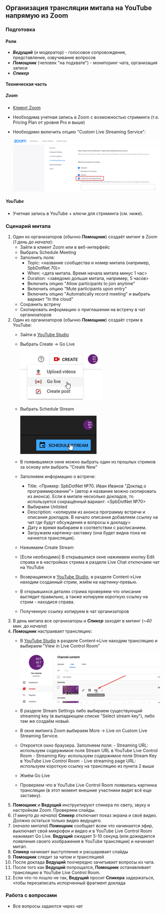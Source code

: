 
## Организация трансляции митапа на YouTube напрямую из Zoom

### Подготовка

#### Роли
- ***Ведущий*** (и модератор) - голосовое сопровождение, представление, озвучивание вопросов
- ***Помощник*** (человек "на подхвате") - мониторинг чата, организация записи
- ***Спикер***

#### Техническая часть

##### Zoom

- [Клиент Zoom](https://zoom.us/)
- Необходима учетная запись в Zoom с возможностью стриминга (т.е. Pricing Plan от уровня Pro и выше)
- Необходимо включить опцию "Custom Live Streaming Service":
  
  ![Опция Custom Live Streaming Service](YouTube%20Streaming%20images/ZoomCustomLiveStreamingService.png)

##### YouTube
  
- Учетная запись в YouTube + ключи для стриминга (см. ниже).

### Сценарий митапа
1. Один из организаторов (обычно ***Помощник***) создаёт митинг в Zoom (*1 день до начала*):
    - Зайти в клиент Zoom или в веб-интерфейс
    - Выбрать Schedule Meeting
    - Заполнить поля:
         - Topic: <название сообщества и номер митапа (например, SpbDotNet 70)>
         - When: <дата митапа. Время начала митапа минус 1 час>
         - Duration: <заведомо дольше митапа, например, 5 часов>
         - Включить опцию "Allow participants to join anytime"
         - Включить опцию "Mute participants upon entry"
         - Включить опцию "Automatically record meeting" и выбрать вариант "In the cloud"
    - Сохранить встречу
    - Скопировать информацию о приглашении на встречу в чат организаторов
2. Один из организаторов (обычно ***Помощник***) создаёт стрим в YouTube:
    - Зайти в [YouTube Studio](https://studio.youtube.com/)
    - Выбрать Create -> Go Live
    
    
      ![GoLive](YouTube%20Streaming%20images/GoLive.png)
  
    - Выбрать Schedule Stream
    
      ![GoLive](YouTube%20Streaming%20images/ScheduleStream.png)
    
    - В появившемся окне можно выбрать один из прошлых стримов за основу или выбрать "Create New"
    - Заполняем информацию о встрече:
         - Title: <Пример: SpbDotNet №70. Иван Иванов "Доклад о программировании"> (автор и название можно скопировать из анонса). Если в митапе несколько докладов, то используется сокращённый вариант: <SpbDotNet №70>
         - Выбираем Unlisted
         - Description: <копируем из анонса программу встречи и описания докладов. В начало описания добавляем ссылку на чат где будут обсуждения и вопросы к докладу>
         - Дату и время выбираем в соответствии с расписанием.
         - Загружаем картинку-заставку (она будет видна пока не начнется трансляция).
    - Нажимаем Create Stream
    - [Если необходимо] В открывшемся окне нажимаем кнопку Edit справа и в настройках стрима в разделе Live Chat отключаем чат на YouTube
    - Возвращаемся в [YouTube Studio](https://studio.youtube.com/), в разделе Content->Live находим созданный стрим, жмём на картинку-превью.
    - В открывшихся деталях стрима проверяем что описание выглядит правильно, а также копируем короткую ссылку на стрим - находися справа.
    - Полученную ссылку копируем в чат организаторов
3. В день митапа все организаторы и ***Спикер*** заходят в митинг (*~40 мин. до начала*)
4. ***Помощник*** настраивает трансляцию:
    - В [YouTube Studio](https://studio.youtube.com/) в разделе Content->Live находим трансляцию и выбираем "View in Live Control Room"

      ![GoLive](YouTube%20Streaming%20images/ViewInLiveControlRoom.png)

    - В разделе Stream Settings либо выбираем существующий streaming key (в выпадающем списке "Select stream key"), либо там же создаём новый.
    - В окне митинга Zoom выбираем More -> Live on Custom Live Streaming Service.
    - Откроется окно браузера. Заполняем поля:
          - Streaming URL: используем содержимое поля Stream URL в YouTube Live Control Room
          - Streaming Key: используем содержимое поля Stream Key в YouTube Live Control Room
          - Live streaming page URL: используем короткую ссылку на трансляцию из пункта 2 выше
    - Жмём Go Live
    - Проверяем что в YouTube Live Control Room появилась картинка трансляции (в этот момент внешние участники видят всё еще заставку).
4. **Помощник** и **Ведущий** инструктируют спикера по свету, звуку и настройкам Zoom. Проверяем слайды.
5. (*1 минута до начала*) **Спикер** отключает показ экрана и своё видео. Должно остаться только видео ведущего.
6. (*начало митапа*) **Помощник** сообщает всем что начинается эфир, выключает свой микрофон и видео и в YouTube Live Control Room нажимает Go Live. **Ведущий** ожидает 5-10 секунд (или дожидается появления своего изображения в YouTube трансляции) и начинает митап.
7. **Спикер** начинает выступление и расшаривает слайды
8. **Помощник** следит за чатом и трансляцией
9. После доклада **Ведущий** поочередно зачитывает вопросы из чата.
10. После того как **Ведущий** попрощался, **Помощник** останавливает трансляцию в YouTube Live Control Room.
11. Если что-то пошло не так, **Ведущий** просит **Спикера** задержаться, чтобы перезаписать испорченный фрагмент доклада
 
### Работа с вопросами
- Все вопросы задаются через чат